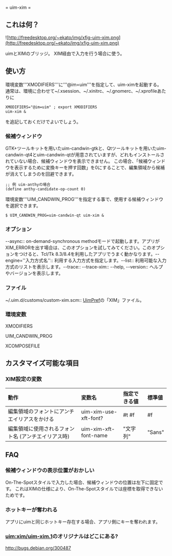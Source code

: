 ﻿= uim-xim =

## これは何？ ##

![http://freedesktop.org/~ekato/img/xfig-uim-xim.png](http://freedesktop.org/~ekato/img/xfig-uim-xim.png)

uimとXIMのブリッジ。 XIM経由で入力を行う場合に使う。

## 使い方 ##

環境変数'''XMODIFIERS'''に'''@im=uim'''を指定して、uim-ximを起動する。 通常は、環境に合わせて~/.xsession、~/.xinitrc、~/.gnomerc、~/.xprofileあたりに

```
XMODIFIERS="@im=uim" ; export XMODIFIERS
uim-xim &
```

を追記しておくだけでよいでしょう。

### 候補ウィンドウ ###

GTK+ツールキットを用いたuim-candwin-gtkと、Qtツールキットを用いたuim-candwin-qt4とuim-candwin-qtが用意されていますが、どれもインストールされていない場合、候補ウィンドウを表示できません。 この場合、「候補ウィンドウを表示するために変換キーを押す回数」を0にすることで、編集領域から候補が消えてしまうのを回避できます。

```
;; 例 uim-anthyの場合
(define anthy-candidate-op-count 0)
```

環境変数'''UIM\_CANDWIN\_PROG'''を指定する事で、使用する候補ウィンドウを選択できます。

```
$ UIM_CANDWIN_PROG=uim-candwin-qt uim-xim &
```

### オプション ###

--async:: on-demand-synchronous methodモードで起動します。アプリがXIM\_ERRORを出す場合は、このオプションを試してみてください。このオプションをつけると、Tcl/Tk 8.3/8.4を利用したアプリでうまく動かなります。--engine=''入力方式名'':: 利用する入力方式を指定します。--list:: 利用可能な入力方式のリストを表示します。--trace:: --trace-xim:: --help, --version:: ヘルプやバージョンを表示します。

### ファイル ###

~/.uim.d/customs/custom-xim.scm:: [UimPref](UimPref.md)の「XIM」ファイル。

### 環境変数 ###

XMODIFIERS

UIM\_CANDWIN\_PROG

XCOMPOSEFILE

## カスタマイズ可能な項目 ##

### XIM設定の変数 ###

| 動作 | 変数名 | 指定できる値 | 標準値 |
|:---|:----|:-------|:----|
| 編集領域のフォントにアンチエイリアスをかける | uim-xim-use-xft-font? | #t #f  | #f  |
| 編集領域に使用されるフォント名 (アンチエイリアス時) | uim-xim-xft-font-name | "文字列"  | "Sans" |

## FAQ ##

### 候補ウィンドウの表示位置がおかしい ###

On-The-Spotスタイルで入力した場合、候補ウィンドウの位置は左下に固定です。 これはXIMの仕様により、On-The-Spotスタイルでは座標を取得できないためです。

### ホットキーが奪われる ###

アプリにuimと同じホットキー存在する場合、アプリ側にキーを奪われます。

### [uim:xim/uim-xim.1](http://uim.googlecode.com/svn/trunk/xim/uim-xim.1)のオリジナルはどこにある? ###

http://bugs.debian.org/300487